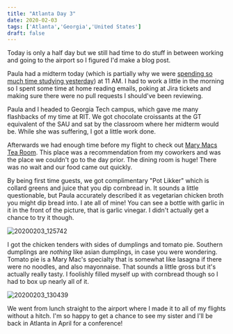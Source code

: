 ```yaml
---
title: "Atlanta Day 3"
date: 2020-02-03
tags: ['Atlanta','Georgia','United States']
draft: false
---
```


Today is only a half day but we still had time to do stuff in between working and going to the airport so I figured I'd make a blog post.

Paula had a midterm today (which is partially why we were [spending so much time studying yesterday](../atlanta_day_2)) at 11 AM. I had to work a little in the morning so I spent some time at home reading emails, poking at Jira tickets and making sure there were no pull requests I should've been reviewing.

Paula and I headed to Georgia Tech campus, which gave me many flashbacks of my time at RIT. We got chocolate croissants at the GT equivalent of the SAU and sat by the classroom where her midterm would be. While she was suffering, I got a little work done. 

Afterwards we had enough time before my flight to check out [Mary Macs Tea Room](https://www.marymacs.com/). This place was a recommendation from my coworkers and was the place we couldn't go to the day prior. The dining room is huge! There was no wait and our food came out quickly. 

By being first time guests, we got complimentary "Pot Likker" which is collard greens and juice that you dip cornbread in. It sounds a little questionable, but Paula accurately described it as vegetarian chicken broth you might dip bread into. I ate all of mine! You can see a bottle with garlic in it in the front of the picture, that is garlic vinegar. I didn't actually get a chance to try it though.

![20200203_125742](/images/20200203_125742.jpg)

I got the chicken tenders with sides of dumplings and tomato pie. Southern dumplings are _nothing_ like asian dumplings, in case you were wondering. Tomato pie is a Mary Mac's specialty that is somewhat like lasagna if there were no noodles, and also mayonnaise. That sounds a little gross but it's actually really tasty. I foolishly filled myself up with cornbread though so I had to box up nearly all of it. 

![20200203_130439](/images/20200203_130439.jpg)

We went from lunch straight to the airport where I made it to all of my flights without a hitch. I'm so happy to get a chance to see my sister and I'll be back in Atlanta in April for a conference!